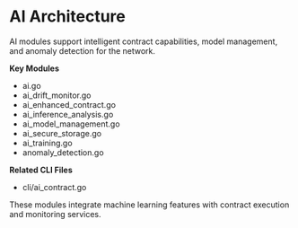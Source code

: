 # AI Architecture

AI modules support intelligent contract capabilities, model management, and anomaly detection for the network.

**Key Modules**
- ai.go
- ai_drift_monitor.go
- ai_enhanced_contract.go
- ai_inference_analysis.go
- ai_model_management.go
- ai_secure_storage.go
- ai_training.go
- anomaly_detection.go

**Related CLI Files**
- cli/ai_contract.go

These modules integrate machine learning features with contract execution and monitoring services.
